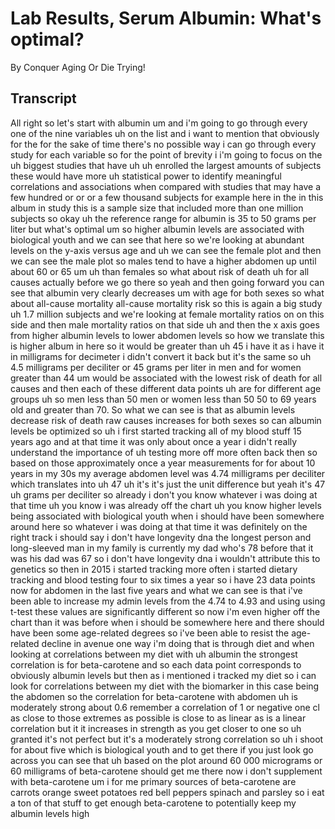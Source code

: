 # Lab Results, Serum Albumin: What's optimal?

By Conquer Aging Or Die Trying! 


## Transcript

All right so let's start with albumin um and i'm going to go through every one of the nine variables uh on the list and i want to mention that obviously for the for the sake of time there's no possible way i can go through every study for each variable so for the point of brevity i i'm going to focus on the uh biggest studies that have uh uh enrolled the largest amounts of subjects these would have more uh statistical power to identify meaningful correlations and associations when compared with studies that may have a few hundred or or or a few thousand subjects for example here in the in this album in study this is a sample size that included more than one million subjects so okay uh the reference range for albumin is 35 to 50 grams per liter but what's optimal um so higher albumin levels are associated with biological youth and we can see that here so we're looking at abundant levels on the y-axis versus age and uh we can see the female plot and then we can see the male plot so males tend to have a higher abdomen up until about 60 or 65 um uh than females so what about risk of death uh for all causes actually before we go there so yeah and then going forward you can see that albumin very clearly decreases um with age for both sexes so what about all-cause mortality all-cause mortality risk so this is again a big study uh 1.7 million subjects and we're looking at female mortality ratios on on this side and then male mortality ratios on that side uh and then the x axis goes from higher albumin levels to lower abdomen levels so how we translate this is higher album in here so it would be greater than uh 45 i have it as i have it in milligrams for decimeter i didn't convert it back but it's the same so uh 4.5 milligrams per deciliter or 45 grams per liter in men and for women greater than 44 um would be associated with the lowest risk of death for all causes and then each of these different data points uh are for different age groups uh so men less than 50 men or women less than 50 50 to 69 years old and greater than 70. So what we can see is that as albumin levels decrease risk of death raw causes increases for both sexes so can albumin levels be optimized so uh i first started tracking all of my blood stuff 15 years ago and at that time it was only about once a year i didn't really understand the importance of uh testing more off more often back then so based on those approximately once a year measurements for for about 10 years in my 30s my average abdomen level was 4.74 milligrams per deciliter which translates into uh 47 uh it's it's just the unit difference but yeah it's 47 uh grams per deciliter so already i don't you know whatever i was doing at that time uh you know i was already off the chart uh you know higher levels being associated with biological youth when i should have been somewhere around here so whatever i was doing at that time it was definitely on the right track i should say i don't have longevity dna the longest person and long-sleeved man in my family is currently my dad who's 78 before that it was his dad was 67 so i don't have longevity dna i wouldn't attribute this to genetics so then in 2015 i started tracking more often i started dietary tracking and blood testing four to six times a year so i have 23 data points now for abdomen in the last five years and what we can see is that i've been able to increase my admin levels from the 4.74 to 4.93 and using using t-test these values are significantly different so now i'm even higher off the chart than it was before when i should be somewhere here and there should have been some age-related degrees so i've been able to resist the age-related decline in avenue one way i'm doing that is through diet and when looking at correlations between my diet with uh albumin the strongest correlation is for beta-carotene and so each data point corresponds to obviously albumin levels but then as i mentioned i tracked my diet so i can look for correlations between my diet with the biomarker in this case being the abdomen so the correlation for beta-carotene with abdomen uh is moderately strong about 0.6 remember a correlation of 1 or negative one cl as close to those extremes as possible is close to as linear as is a linear correlation but it it increases in strength as you get closer to one so uh granted it's not perfect but it's a moderately strong correlation so uh i shoot for about five which is biological youth and to get there if you just look go across you can see that uh based on the plot around 60 000 micrograms or 60 milligrams of beta-carotene should get me there now i don't supplement with beta-carotene um i for me primary sources of beta-carotene are carrots orange sweet potatoes red bell peppers spinach and parsley so i eat a ton of that stuff to get enough beta-carotene to potentially keep my albumin levels high
